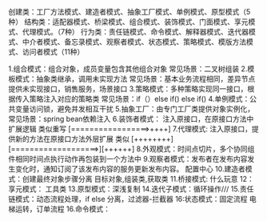 创建类：工厂方法模式、建造者模式、抽象工厂模式、单例模式、原型模式（5种）
结构类：适配器模式、桥梁模式、组合模式、装饰模式、门面模式、享元模式、代理模式。（7种）
行为类：责任链模式、命令模式、解释器模式、迭代器模式、中介者模式、备忘录模式、观察者模式、状态模式、策略模式、模版方法模式、访问者模式（11种）

1.组合模式：组合对象，成员变量包含其他组合对象  常见场景：二叉树组装
2.模板模式：抽象类继承，调用未实现方法  常见场景：基本业务流程相同，差异节点提供未实现接口，销售服务，场景接口
3.策略模式：多种策略实现同一接口，根据传入策略注入对应的策略类  常见场景：if（）else if() else if()
4.单例模式：公共变量访问锁，避免并发相互干扰
5.抽象工厂：由专门工厂类提供对象实例化， 常见场景：spring bean依赖注入
6.装饰者模式： 注入原接口，在原接口方法中扩展逻辑    类似重写   [=================>++++]
7.代理模式: 注入原接口，提供新的方法在原接口方法外层扩展  类似    [++++++++][===================>][++++++]
8.外观模式：时间点切片，多个协同组件相同时间点执行动作再包装到一个方法中
9.观察者模式：发布者在发布内容发生变化时，通知订阅了该发布内容的服务更新发布内容。  配置中心
10.建造者模式：创建最终对象步骤分离 目标对象,组装类,获取类
11.桥接模式:  什么玩意
12：享元模式： 工具类
13.原型模式：深浅复制
14.迭代子模式：循环操作///
15.责任链模式：动态流程处理，if else 分离，过滤器-拦截器
16:状态模式：固定流程    电梯运转，订单流程
16.命令模式：

